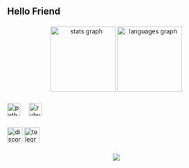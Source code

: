 <h2 align="left">Hello Friend</h2>

###

<div align="center">
  <img src="https://github-readme-stats.vercel.app/api?username=charliecpln&hide_title=false&hide_rank=false&show_icons=true&include_all_commits=true&count_private=true&disable_animations=false&theme=dracula&locale=en&hide_border=false" height="150" alt="stats graph"  />
  <img src="https://github-readme-stats.vercel.app/api/top-langs?username=charliecpln&locale=en&hide_title=false&layout=compact&card_width=320&langs_count=5&theme=dracula&hide_border=false" height="150" alt="languages graph"  />
</div>

###

<div align="left">
  <img src="https://cdn.jsdelivr.net/gh/devicons/devicon/icons/python/python-original-wordmark.svg" height="30" alt="python logo"  />
  <img width="12" />
  <img src="https://cdn.jsdelivr.net/gh/devicons/devicon/icons/ruby/ruby-plain-wordmark.svg" height="30" alt="ruby logo"  />
</div>

###

<div align="left">
  <img src="https://img.shields.io/static/v1?message=Discord&logo=discord&label=@charliecpln&color=7289DA&logoColor=white&labelColor=blue&style=for-the-badge" height="35" alt="discord logo"  />
  <a href="https://t.me/charliecpln" target="_blank">
    <img src="https://img.shields.io/static/v1?message=Telegram&logo=telegram&label=&color=2CA5E0&logoColor=white&labelColor=&style=for-the-badge" height="35" alt="telegram logo"  />
  </a>
</div>

###

<div align="center">
  <img src="https://profile-counter.glitch.me/charliecpln/count.svg?"  />
</div>

###
